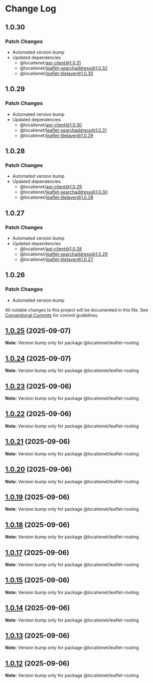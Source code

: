 # Change Log

## 1.0.30

### Patch Changes

- Automated version bump
- Updated dependencies
  - @locatienet/api-client@1.0.31
  - @locatienet/leaflet-searchaddress@1.0.32
  - @locatienet/leaflet-tilelayer@1.0.30

## 1.0.29

### Patch Changes

- Automated version bump
- Updated dependencies
  - @locatienet/api-client@1.0.30
  - @locatienet/leaflet-searchaddress@1.0.31
  - @locatienet/leaflet-tilelayer@1.0.29

## 1.0.28

### Patch Changes

- Automated version bump
- Updated dependencies
  - @locatienet/api-client@1.0.29
  - @locatienet/leaflet-searchaddress@1.0.30
  - @locatienet/leaflet-tilelayer@1.0.28

## 1.0.27

### Patch Changes

- Automated version bump
- Updated dependencies
  - @locatienet/api-client@1.0.28
  - @locatienet/leaflet-searchaddress@1.0.29
  - @locatienet/leaflet-tilelayer@1.0.27

## 1.0.26

### Patch Changes

- Automated version bump

All notable changes to this project will be documented in this file.
See [Conventional Commits](https://conventionalcommits.org) for commit guidelines.

## [1.0.25](https://github.com/locatienetbv/Locatienet-js/compare/v1.0.24...v1.0.25) (2025-09-07)

**Note:** Version bump only for package @locatienet/leaflet-routing

## [1.0.24](https://github.com/locatienetbv/Locatienet-js/compare/v1.0.23...v1.0.24) (2025-09-07)

**Note:** Version bump only for package @locatienet/leaflet-routing

## [1.0.23](https://github.com/locatienetbv/Locatienet-js/compare/v1.0.22...v1.0.23) (2025-09-06)

**Note:** Version bump only for package @locatienet/leaflet-routing

## [1.0.22](https://github.com/locatienetbv/Locatienet-js/compare/v1.0.21...v1.0.22) (2025-09-06)

**Note:** Version bump only for package @locatienet/leaflet-routing

## [1.0.21](https://github.com/locatienetbv/Locatienet-js/compare/v1.0.20...v1.0.21) (2025-09-06)

**Note:** Version bump only for package @locatienet/leaflet-routing

## [1.0.20](https://github.com/locatienetbv/Locatienet-js/compare/v1.0.19...v1.0.20) (2025-09-06)

**Note:** Version bump only for package @locatienet/leaflet-routing

## [1.0.19](https://github.com/locatienetbv/Locatienet-js/compare/v1.0.18...v1.0.19) (2025-09-06)

**Note:** Version bump only for package @locatienet/leaflet-routing

## [1.0.18](https://github.com/locatienetbv/Locatienet-js/compare/v1.0.17...v1.0.18) (2025-09-06)

**Note:** Version bump only for package @locatienet/leaflet-routing

## [1.0.17](https://github.com/locatienetbv/Locatienet-js/compare/v1.0.16...v1.0.17) (2025-09-06)

**Note:** Version bump only for package @locatienet/leaflet-routing

## [1.0.15](https://github.com/locatienetbv/Locatienet-js/compare/v1.0.14...v1.0.15) (2025-09-06)

**Note:** Version bump only for package @locatienet/leaflet-routing

## [1.0.14](https://github.com/locatienetbv/Locatienet-js/compare/v1.0.13...v1.0.14) (2025-09-06)

**Note:** Version bump only for package @locatienet/leaflet-routing

## [1.0.13](https://github.com/locatienetbv/Locatienet-js/compare/v1.0.12...v1.0.13) (2025-09-06)

**Note:** Version bump only for package @locatienet/leaflet-routing

## [1.0.12](https://github.com/locatienetbv/Locatienet-js/compare/v1.0.11...v1.0.12) (2025-09-06)

**Note:** Version bump only for package @locatienet/leaflet-routing
